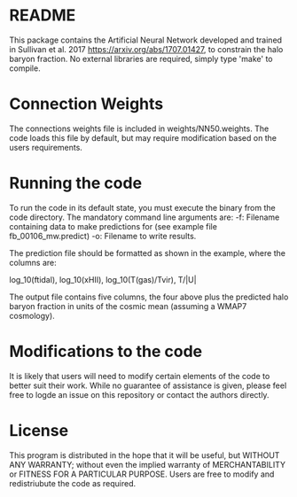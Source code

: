 # README #

This package contains the Artificial Neural Network developed and trained in Sullivan et al. 2017 <https://arxiv.org/abs/1707.01427>, to constrain the halo baryon fraction. No external libraries are required, simply type 'make' to compile.

# Connection Weights #

The connections weights file is included in weights/NN50.weights. The code loads this file by default, but may require modification based on the users requirements.

# Running the code #

To run the code in its default state, you must execute the binary from the code directory. The mandatory command line arguments are:
-f: Filename containing data to make predictions for (see example file fb_00106_mw.predict)
-o: Filename to write results.

The prediction file should be formatted as shown in the example, where the columns are:

log_10(ftidal), log_10(xHII), log_10(T(gas)/Tvir), T/|U|

The output file contains five columns, the four above plus the predicted halo baryon fraction in units of the cosmic mean (assuming a WMAP7 cosmology).

# Modifications to the code #

It is likely that users will need to modify certain elements of the code to better suit their work. While no guarantee of assistance is given, please feel free to logde an issue on this repository or contact the authors directly.

# License #

This program is distributed in the hope that it will be useful, but WITHOUT ANY WARRANTY; without even the implied warranty of MERCHANTABILITY or FITNESS FOR A PARTICULAR PURPOSE. Users are free to modify and redistriubute the code as required.